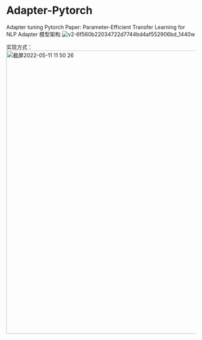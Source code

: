 # Adapter-Pytorch
Adapter tuning Pytorch
Paper: Parameter-Efficient Transfer Learning for NLP
Adapter 模型架构
![v2-6f560b22034722d7744bd4af552906bd_1440w](https://user-images.githubusercontent.com/64532223/167765503-8c78fceb-0235-4588-a0a3-e2aa5c24a67f.jpg)

实现方式：
<img width="754" alt="截屏2022-05-11 11 50 26" src="https://user-images.githubusercontent.com/64532223/167765570-9cf66bb5-c7a8-46b5-aaff-7c50c1b01b59.png">
